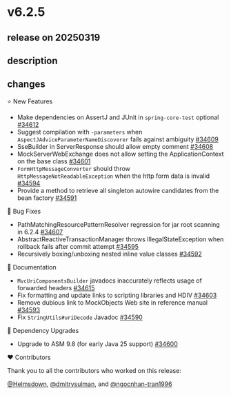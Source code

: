 # v6.2.5

## release on 20250319
## description
## changes
⭐ New Features

* Make dependencies on AssertJ and JUnit in <code>spring-core-test</code> optional <a href="https://github.com/spring-projects/spring-framework/issues/34612" data-hovercard-type="issue" data-hovercard-url="/spring-projects/spring-framework/issues/34612/hovercard">#34612</a>
* Suggest compilation with <code>-parameters</code> when <code>AspectJAdviceParameterNameDiscoverer</code> fails against ambiguity <a href="https://github.com/spring-projects/spring-framework/issues/34609" data-hovercard-type="issue" data-hovercard-url="/spring-projects/spring-framework/issues/34609/hovercard">#34609</a>
* SseBuilder in ServerResponse should allow empty comment <a href="https://github.com/spring-projects/spring-framework/issues/34608" data-hovercard-type="issue" data-hovercard-url="/spring-projects/spring-framework/issues/34608/hovercard">#34608</a>
* MockServerWebExchange does not allow setting the ApplicationContext on the base class <a href="https://github.com/spring-projects/spring-framework/issues/34601" data-hovercard-type="issue" data-hovercard-url="/spring-projects/spring-framework/issues/34601/hovercard">#34601</a>
* <code>FormHttpMessageConverter</code> should throw <code>HttpMessageNotReadableException</code> when the http form data is invalid <a href="https://github.com/spring-projects/spring-framework/pull/34594" data-hovercard-type="pull_request" data-hovercard-url="/spring-projects/spring-framework/pull/34594/hovercard">#34594</a>
* Provide a method to retrieve all singleton autowire candidates from the bean factory <a href="https://github.com/spring-projects/spring-framework/issues/34591" data-hovercard-type="issue" data-hovercard-url="/spring-projects/spring-framework/issues/34591/hovercard">#34591</a>

🐞 Bug Fixes

* PathMatchingResourcePatternResolver regression for jar root scanning in 6.2.4 <a href="https://github.com/spring-projects/spring-framework/issues/34607" data-hovercard-type="issue" data-hovercard-url="/spring-projects/spring-framework/issues/34607/hovercard">#34607</a>
* AbstractReactiveTransactionManager throws IllegalStateException when rollback fails after commit attempt <a href="https://github.com/spring-projects/spring-framework/issues/34595" data-hovercard-type="issue" data-hovercard-url="/spring-projects/spring-framework/issues/34595/hovercard">#34595</a>
* Recursively boxing/unboxing nested inline value classes <a href="https://github.com/spring-projects/spring-framework/pull/34592" data-hovercard-type="pull_request" data-hovercard-url="/spring-projects/spring-framework/pull/34592/hovercard">#34592</a>

📔 Documentation

* <code>MvcUriComponentsBuilder</code> javadocs inaccurately reflects usage of forwarded headers <a href="https://github.com/spring-projects/spring-framework/issues/34615" data-hovercard-type="issue" data-hovercard-url="/spring-projects/spring-framework/issues/34615/hovercard">#34615</a>
* Fix formatting and update links to scripting libraries and HDIV <a href="https://github.com/spring-projects/spring-framework/pull/34603" data-hovercard-type="pull_request" data-hovercard-url="/spring-projects/spring-framework/pull/34603/hovercard">#34603</a>
* Remove dubious link to MockObjects Web site in reference manual <a href="https://github.com/spring-projects/spring-framework/issues/34593" data-hovercard-type="issue" data-hovercard-url="/spring-projects/spring-framework/issues/34593/hovercard">#34593</a>
* Fix <code>StringUtils#uriDecode</code> Javadoc <a href="https://github.com/spring-projects/spring-framework/issues/34590" data-hovercard-type="issue" data-hovercard-url="/spring-projects/spring-framework/issues/34590/hovercard">#34590</a>

🔨 Dependency Upgrades

* Upgrade to ASM 9.8 (for early Java 25 support) <a href="https://github.com/spring-projects/spring-framework/issues/34600" data-hovercard-type="issue" data-hovercard-url="/spring-projects/spring-framework/issues/34600/hovercard">#34600</a>

❤️ Contributors

Thank you to all the contributors who worked on this release:

<a class="user-mention notranslate" data-hovercard-type="user" data-hovercard-url="/users/Helmsdown/hovercard" data-octo-click="hovercard-link-click" data-octo-dimensions="link_type:self" href="https://github.com/Helmsdown">@Helmsdown</a>, <a class="user-mention notranslate" data-hovercard-type="user" data-hovercard-url="/users/dmitrysulman/hovercard" data-octo-click="hovercard-link-click" data-octo-dimensions="link_type:self" href="https://github.com/dmitrysulman">@dmitrysulman</a>, and <a class="user-mention notranslate" data-hovercard-type="user" data-hovercard-url="/users/ngocnhan-tran1996/hovercard" data-octo-click="hovercard-link-click" data-octo-dimensions="link_type:self" href="https://github.com/ngocnhan-tran1996">@ngocnhan-tran1996</a>

